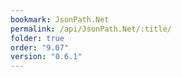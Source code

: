 ```yaml
---
bookmark: JsonPath.Net
permalink: /api/JsonPath.Net/:title/
folder: true
order: "9.07"
version: "0.6.1"
---
```

